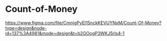 # Count-of-Money

https://www.figma.com/file/CmnjgPyEI15nckKEVUYNxM/Count-Of-Money?type=design&node-id=137%3A4981&mode=design&t=b2GOogP3WKJ5rls4-1
